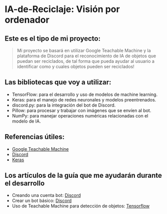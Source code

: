 # IA-de-Reciclaje: Visión por ordenador

## Este es el tipo de mi proyecto:
>Mi proyecto se basará en utilizar Google Teachable Machine y la plataforma de Discord para el reconocimiento de IA de objetos que puedan ser reciclados, de tal forma que pueda ayudar al usuario a identificar como y cuales objetos pueden ser reciclados!

## Las bibliotecas que voy a utilizar:
- TensorFlow: para el desarrollo y uso de modelos de machine learning.
- Keras: para el manejo de redes neuronales y modelos preentrenados.
- discord.py: para la integración del bot de Discord.
- Pillow: para procesar y trabajar con imágenes que se envíen al bot.
- NumPy: para manejar operaciones numéricas relacionadas con el modelo de IA.

## Referencias útiles:
- [Google Teachable Machine](https://teachablemachine.withgoogle.com/)
- [Discord](https://discordpy.readthedocs.io/en/stable/)
- [Keras](https://keras.io/guides/serialization_and_saving/)

## Los artículos de la guía que me ayudarán durante el desarrollo
- Creando una cuenta bot: [Discord](https://discordpy.readthedocs.io/en/stable/discord.html)
- Crear un bot básico: [Discord](https://discordpy.readthedocs.io/en/stable/quickstart.html)
- Uso de Teachable Machine para detección de objetos: [Tensorflow](https://blog.nashtechglobal.com/object-detection-with-teachable-machine-tensorflow-js-in-web-application/)
